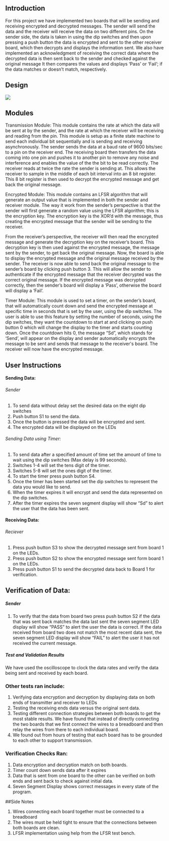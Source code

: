 ## Introduction

For this project we  have implemented two boards that will be sending and receiving encrypted and decrypted messages. The sender will send the data and the receiver will receive the data on two different pins. On the sender side, the data is taken in using the dip switches and
then upon pressing a push button the data is encrypted and sent to the other receiver board, which then decrypts and displays the information sent. We also have implemented an acknowledgment of receiving the correct data where the decrypted data is then sent back to the sender and checked against the original message  It then compares the values and displays ‘Pass’ or ‘Fail’;  if the data matches or doesn’t match, respectively.


## Design
 

![](https://github.com/mgit7/Spartan6E-FPGA/blob/master/Design.jpg)


## Modules


Transmission Module: This module contains the rate at which the data will be sent at by the sender, and the rate at which the receiver will be receiving and reading from the pin. This module is setup as a finite state machine to send each individual bit sequentially and is sending and receiving asynchronously. The sender sends the data at a baud rate of 9600 bits/sec to a pin
on the receiver end. The receiving board then transfers the data coming into one pin and pushes it to another pin to remove any noise and interference and enables the value of the the bit to be read correctly. The receiver reads at twice the rate the sender is sending at. This allows the receiver to sample in the middle of each bit interval into an 8 bit register. This 8 bit register is then used to decrypt the encrypted message and get back the original message. 



Encrypted Module: This module contains an LFSR algorithm that will generate an output value that is implemented in both the sender and receiver module. The way it work from the sender’s perspective  is that the sender will first generate a random value using the LFSR algorithm; this
is the encryption key. The encryption key is the   XOR’d with the  message, thus creating the encrypted message that the sender will be sending to the receiver.


From the receiver’s perspective, the receiver will then read the encrypted message and generate the decryption key on the receiver’s board. This decryption key is then used against the encrypted message, the message sent by the sender,  to get back the original message. Now, the board is able to display the encrypted message and the original message received by the sender. The receiver is now able to send back the original message to the sender’s board by clicking push button 3. This will allow the sender to authenticate if the encrypted message that the receiver decrypted was the correct original message. If the encrypted message was decrypted correctly, then the sender’s board will display a ‘Pass’, otherwise the board will display a ‘Fail’.


Timer Module: This module is used to set a timer, on the sender’s board, that will automatically count down and send the encrypted message at specific time in seconds that is  set by the user, using the dip switches. The user is able to use this feature by setting the number of seconds,
using the dip switches, they want the countdown to start at and clicking on push button 0 which will change the display to the timer and starts counting down. Once the countdown hits 0, the message “Sd”, which stands for ‘Send’, will appear on the display and sender automatically encrypts the message to be sent and sends that message to the receiver's board. The receiver will now have the encrypted message.



## User Instructions

#### Sending Data:
 
###### Sender

1.   To send data without delay set the desired data on the eight dip switches
2.   Push button S1 to send the data.
3.   Once the button is pressed the data will be encrypted and sent.
4.   The encrypted data will be displayed on the LEDs


###### Sending Data using Timer:

1.   To send data after a specified amount of time set the amount of time to wait using the dip switches (Max delay is 99 seconds).
2.   Switches 1-4 will set the tens digit of the timer.
3.   Switches 5-8 will set the ones digit of the timer.
4.   To start the timer press push button S4. 
5.   Once the timer has been started set the dip switches to represent the data you would like to send.
6.   When the timer expires it will encrypt and send the data represented on the dip switches.
7.   After the timer expires the seven segment display will show “Sd” to alert the user that the data has been sent.

 


#### Receiving Data:
 
###### Reciever

1.   Press push button S3 to show the decrypted message sent from board 1 on the LEDs.
2.   Press push button S2 to show the encrypted message sent form board 1 on the LEDs.
3.   Press push button S1 to send the decrypted data back to Board 1 for verification.

 


## Verification of Data:
 
##### Sender

1. To verify that the data from board two press push button S2 if the data that was sent back matches the data last sent the seven segment LED display will show “PASS” to alert the user the data is correct. If the data received from board two does not match the most recent data sent, the seven segment LED display will show “FAIL” to alert the user it has not received the current message.



##### Test and Validation Results


We have used the oscilloscope to clock the data rates and verify the data being sent and received by each board.


### Other tests ran include:

1. Verifying data encryption and decryption by displaying data on both ends of transmitter and receiver to LEDs
2. Testing the receiving ends data versus the original sent data.
3. Testing different connection strategies between both boards to get the most stable results. We have found that instead of directly connecting the two boards that we first connect the wires to a breadboard and then relay the wires from there to each individual board.
4. We found out from hours of testing that each board has to be grounded to each other to support transmission.


### Verification Checks Ran:

1. Data encryption and decryption match on both boards. 
2. Timer count down sends data after it expires
3. Data that is sent from one board to the other can be verified on both ends and sent back to check against initial data.
4. Seven Segment Display shows correct messages in every state of the program.


##Side Notes

1. Wires connecting each board together must be connected to a breadboard
2. The wires must be held tight to ensure that the connections between both boards are clean.
3. LFSR implementation using help from the LFSR test bench.
